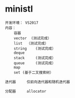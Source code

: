 # ministl
	开发环境： VS2017
	内容：     
		容器      
		vector  (测试完成）  
		list  （测试完成）    
		string	  (测试完成）  
		deque   
		stack     (测试完成）  
		queue	  (测试完成）  
		map
		set	(基于二叉搜索树）

	迭代器     仅前向迭代器和随机迭代器   
	
	分配器     allocator   
	
